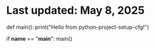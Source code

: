 # Last updated: May 8, 2025
def main():
    print("Hello from python-project-setup-cfg!")

if __name__ == "__main__":
    main()
